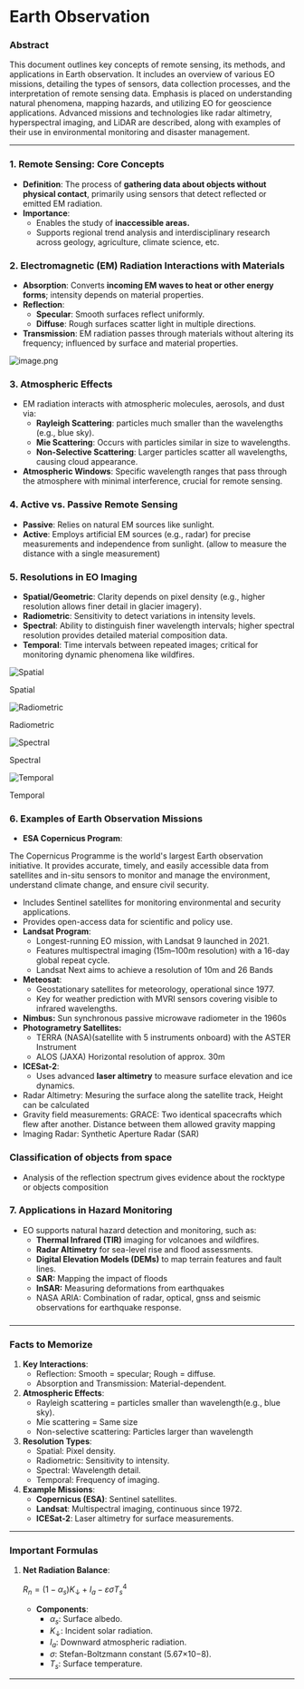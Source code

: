 # Earth Observation

### **Abstract**

This document outlines key concepts of remote sensing, its methods, and applications in Earth observation. It includes an overview of various EO missions, detailing the types of sensors, data collection processes, and the interpretation of remote sensing data. Emphasis is placed on understanding natural phenomena, mapping hazards, and utilizing EO for geoscience applications. Advanced missions and technologies like radar altimetry, hyperspectral imaging, and LiDAR are described, along with examples of their use in environmental monitoring and disaster management.

---

### **1. Remote Sensing: Core Concepts**

- **Definition**: The process of **gathering data about objects without physical contact**, primarily using sensors that detect reflected or emitted EM radiation.
- **Importance**:
    - Enables the study of **inaccessible areas.**
    - Supports regional trend analysis and interdisciplinary research across geology, agriculture, climate science, etc.

### **2. Electromagnetic (EM) Radiation Interactions with Materials**

- **Absorption**: Converts **incoming EM waves to heat or other energy forms**; intensity depends on material properties.
- **Reflection**:
    - **Specular**: Smooth surfaces reflect uniformly.
    - **Diffuse**: Rough surfaces scatter light in multiple directions.
- **Transmission**: EM radiation passes through materials without altering its frequency; influenced by surface and material properties.

![image.png](image.png)

### **3. Atmospheric Effects**

- EM radiation interacts with atmospheric molecules, aerosols, and dust via:
    - **Rayleigh Scattering**: particles much smaller than the wavelengths (e.g., blue sky).
    - **Mie Scattering**: Occurs with particles similar in size to wavelengths.
    - **Non-Selective Scattering**: Larger particles scatter all wavelengths, causing cloud appearance.
- **Atmospheric Windows**: Specific wavelength ranges that pass through the atmosphere with minimal interference, crucial for remote sensing.

### **4. Active vs. Passive Remote Sensing**

- **Passive**: Relies on natural EM sources like sunlight.
- **Active**: Employs artificial EM sources (e.g., radar) for precise measurements and independence from sunlight. (allow to measure the distance with a single measurement)

### **5. Resolutions in EO Imaging**

- **Spatial/Geometric**: Clarity depends on pixel density (e.g., higher resolution allows finer detail in glacier imagery).
- **Radiometric**: Sensitivity to detect variations in intensity levels.
- **Spectral**: Ability to distinguish finer wavelength intervals; higher spectral resolution provides detailed material composition data.
- **Temporal**: Time intervals between repeated images; critical for monitoring dynamic phenomena like wildfires.

![Spatial](image%201.png)

Spatial

![Radiometric](image%202.png)

Radiometric

![Spectral](image%203.png)

Spectral

![Temporal](image%204.png)

Temporal

### **6. Examples of Earth Observation Missions**

- **ESA Copernicus Program**:

The Copernicus Programme is the world's largest Earth observation initiative. It provides accurate, timely, and easily accessible data from satellites and in-situ sensors to monitor and manage the environment, understand climate change, and ensure civil security.

- Includes Sentinel satellites for monitoring environmental and security applications.
- Provides open-access data for scientific and policy use.
- **Landsat Program**:
    - Longest-running EO mission, with Landsat 9 launched in 2021.
    - Features multispectral imaging (15m–100m resolution) with a 16-day global repeat cycle.
    - Landsat Next aims to achieve a resolution of 10m and 26 Bands
- **Meteosat**:
    - Geostationary satellites for meteorology, operational since 1977.
    - Key for weather prediction with MVRI sensors covering visible to infrared wavelengths.
- **Nimbus:** Sun synchronous passive microwave radiometer in the 1960s
- **Photogrametry Satellites:**
    - TERRA (NASA)(satellite with 5 instruments onboard) with the ASTER Instrument
    - ALOS (JAXA) Horizontal resolution of approx. 30m
- **ICESat-2**:
    - Uses advanced **laser altimetry** to measure surface elevation and ice dynamics.
- Radar Altimetry: Mesuring the surface along the satellite track, Height can be calculated
- Gravity field measurements: GRACE: Two identical spacecrafts which flew after another. Distance between them allowed gravity mapping
- Imaging Radar: Synthetic Aperture Radar (SAR)

### Classification of objects from space

- Analysis of the reflection spectrum gives evidence about the rocktype or objects composition

### **7. Applications in Hazard Monitoring**

- EO supports natural hazard detection and monitoring, such as:
    - **Thermal Infrared (TIR)** imaging for volcanoes and wildfires.
    - **Radar Altimetry** for sea-level rise and flood assessments.
    - **Digital Elevation Models (DEMs)** to map terrain features and fault lines.
    - **SAR:** Mapping the impact of floods
    - **InSAR:** Measuring deformations from earthquakes
    - NASA ARIA: Combination of radar, optical, gnss and seismic observations for earthquake response.

### 

---

### **Facts to Memorize**

1. **Key Interactions**:
    - Reflection: Smooth = specular; Rough = diffuse.
    - Absorption and Transmission: Material-dependent.
2. **Atmospheric Effects**:
    - Rayleigh scattering = particles smaller than wavelength(e.g., blue sky).
    - Mie scattering = Same size
    - Non-selective scattering: Particles larger than wavelength
3. **Resolution Types**:
    - Spatial: Pixel density.
    - Radiometric: Sensitivity to intensity.
    - Spectral: Wavelength detail.
    - Temporal: Frequency of imaging.
4. **Example Missions**:
    - **Copernicus (ESA)**: Sentinel satellites.
    - **Landsat**: Multispectral imaging, continuous since 1972.
    - **ICESat-2**: Laser altimetry for surface measurements.

---

### **Important Formulas**

1. **Net Radiation Balance**:
    
    $R_n = (1 - \alpha_s) K_\downarrow + I_a - \varepsilon \sigma T_s^4$
    
    - **Components**:
        - $\alpha_s$: Surface albedo.
        - $K_\downarrow$: Incident solar radiation.
        - $I_a$: Downward atmospheric radiation.
        - $\sigma$: Stefan-Boltzmann constant (5.67×10−8).
        - $T_s$: Surface temperature.

---